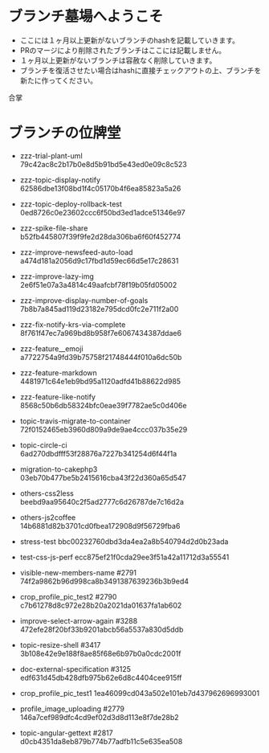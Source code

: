 # ブランチ墓場へようこそ
- ここには１ヶ月以上更新がないブランチのhashを記載していきます。
- PRのマージにより削除されたブランチはここには記載しません。
- １ヶ月以上更新がないブランチは容赦なく削除していきます。
- ブランチを復活させたい場合はhashに直接チェックアウトの上、ブランチを新たに作ってください。

合掌

# ブランチの位牌堂
- zzz-trial-plant-uml  
  79c42ac8c2b17b0e8d5b91bd5e43ed0e09c8c523

- zzz-topic-display-notify  
  62586dbe13f08bd1f4c05170b4f6ea85823a5a26

- zzz-topic-deploy-rollback-test  
  0ed8726c0e23602ccc6f50bd3ed1adce51346e97

- zzz-spike-file-share  
  b52fb445807f39f9fe2d28da306ba6f60f452774

- zzz-improve-newsfeed-auto-load  
  a474d181a2056d9c17fbd1d59ec66d5e17c28631

- zzz-improve-lazy-img  
  2e6f51e07a3a4814c49aafcbf78f19b05fd05002

- zzz-improve-display-number-of-goals  
  7b8b7a845ad119d23182e795dcd0fc2e711f2a00

- zzz-fix-notify-krs-via-complete  
  8f761f47ec7a969bd8b958f7e6067434387ddae6

- zzz-feature__emoji  
  a7722754a9fd39b75758f21748444f010a6dc50b

- zzz-feature-markdown  
  4481971c64e1eb9bd95a1120adfd41b88622d985

- zzz-feature-like-notify  
  8568c50b6db58324bfc0eae39f7782ae5c0d406e

- topic-travis-migrate-to-container  
  72f0152465eb3960d809a9de9ae4ccc037b35e29

- topic-circle-ci  
  6ad270dbdfff53f28876a7227b341254d6f44f1a

- migration-to-cakephp3  
  03eb70b477be5b2415616cba43f22d360a65d547
  
- others-css2less  
  beebd9aa95640c2f5ad2777c6d26787de7c16d2a
  
- others-js2coffee  
  14b6881d82b3701cd0fbea172908d9f56729fba6

- stress-test 
  bbc00232760dbd3da4ea2a8b540794d2d0b23ada

- test-css-js-perf 
  ecc875ef21f0cda29ee3f51a42a11712d3a55541 

- visible-new-members-name #2791
  74f2a9862b96d998ca8b3491387639236b3b9ed4

- crop_profile_pic_test2 #2790
  c7b61278d8c972e28b20a2021da01637fa1ab602

- improve-select-arrow-again #3288
  472efe28f20bf33b9201abcb56a5537a830d5ddb

- topic-resize-shell #3417
  3b108e42e9e188f8ae85f68e6b97b0a0cdc2001f

- doc-external-specification #3125
  edf631d45db428dfb975b62e6d8c4404cee915ff

- crop_profile_pic_test1
  1ea46099cd043a502e101eb7d437962696993001

- profile_image_uploading #2779
  146a7cef989dfc4cd9ef02d3d8d113e8f7de28b2

- topic-angular-gettext #2817
  d0cb4351da8eb879b774b77adfb11c5e635ea508

